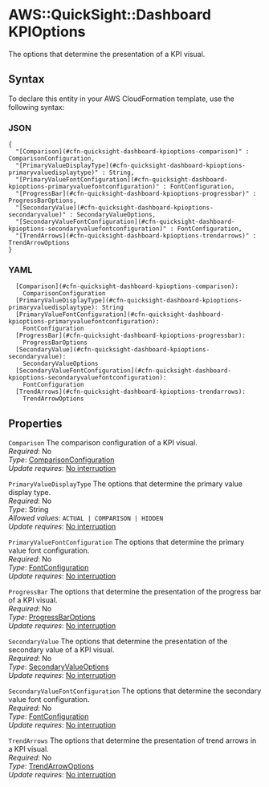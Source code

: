 # AWS::QuickSight::Dashboard KPIOptions<a name="aws-properties-quicksight-dashboard-kpioptions"></a>

The options that determine the presentation of a KPI visual\.

## Syntax<a name="aws-properties-quicksight-dashboard-kpioptions-syntax"></a>

To declare this entity in your AWS CloudFormation template, use the following syntax:

### JSON<a name="aws-properties-quicksight-dashboard-kpioptions-syntax.json"></a>

```
{
  "[Comparison](#cfn-quicksight-dashboard-kpioptions-comparison)" : ComparisonConfiguration,
  "[PrimaryValueDisplayType](#cfn-quicksight-dashboard-kpioptions-primaryvaluedisplaytype)" : String,
  "[PrimaryValueFontConfiguration](#cfn-quicksight-dashboard-kpioptions-primaryvaluefontconfiguration)" : FontConfiguration,
  "[ProgressBar](#cfn-quicksight-dashboard-kpioptions-progressbar)" : ProgressBarOptions,
  "[SecondaryValue](#cfn-quicksight-dashboard-kpioptions-secondaryvalue)" : SecondaryValueOptions,
  "[SecondaryValueFontConfiguration](#cfn-quicksight-dashboard-kpioptions-secondaryvaluefontconfiguration)" : FontConfiguration,
  "[TrendArrows](#cfn-quicksight-dashboard-kpioptions-trendarrows)" : TrendArrowOptions
}
```

### YAML<a name="aws-properties-quicksight-dashboard-kpioptions-syntax.yaml"></a>

```
  [Comparison](#cfn-quicksight-dashboard-kpioptions-comparison):
    ComparisonConfiguration
  [PrimaryValueDisplayType](#cfn-quicksight-dashboard-kpioptions-primaryvaluedisplaytype): String
  [PrimaryValueFontConfiguration](#cfn-quicksight-dashboard-kpioptions-primaryvaluefontconfiguration):
    FontConfiguration
  [ProgressBar](#cfn-quicksight-dashboard-kpioptions-progressbar):
    ProgressBarOptions
  [SecondaryValue](#cfn-quicksight-dashboard-kpioptions-secondaryvalue):
    SecondaryValueOptions
  [SecondaryValueFontConfiguration](#cfn-quicksight-dashboard-kpioptions-secondaryvaluefontconfiguration):
    FontConfiguration
  [TrendArrows](#cfn-quicksight-dashboard-kpioptions-trendarrows):
    TrendArrowOptions
```

## Properties<a name="aws-properties-quicksight-dashboard-kpioptions-properties"></a>

`Comparison` <a name="cfn-quicksight-dashboard-kpioptions-comparison"></a>
The comparison configuration of a KPI visual\.  
_Required_: No  
_Type_: [ComparisonConfiguration](aws-properties-quicksight-dashboard-comparisonconfiguration.md)  
_Update requires_: [No interruption](https://docs.aws.amazon.com/AWSCloudFormation/latest/UserGuide/using-cfn-updating-stacks-update-behaviors.html#update-no-interrupt)

`PrimaryValueDisplayType` <a name="cfn-quicksight-dashboard-kpioptions-primaryvaluedisplaytype"></a>
The options that determine the primary value display type\.  
_Required_: No  
_Type_: String  
_Allowed values_: `ACTUAL | COMPARISON | HIDDEN`  
_Update requires_: [No interruption](https://docs.aws.amazon.com/AWSCloudFormation/latest/UserGuide/using-cfn-updating-stacks-update-behaviors.html#update-no-interrupt)

`PrimaryValueFontConfiguration` <a name="cfn-quicksight-dashboard-kpioptions-primaryvaluefontconfiguration"></a>
The options that determine the primary value font configuration\.  
_Required_: No  
_Type_: [FontConfiguration](aws-properties-quicksight-dashboard-fontconfiguration.md)  
_Update requires_: [No interruption](https://docs.aws.amazon.com/AWSCloudFormation/latest/UserGuide/using-cfn-updating-stacks-update-behaviors.html#update-no-interrupt)

`ProgressBar` <a name="cfn-quicksight-dashboard-kpioptions-progressbar"></a>
The options that determine the presentation of the progress bar of a KPI visual\.  
_Required_: No  
_Type_: [ProgressBarOptions](aws-properties-quicksight-dashboard-progressbaroptions.md)  
_Update requires_: [No interruption](https://docs.aws.amazon.com/AWSCloudFormation/latest/UserGuide/using-cfn-updating-stacks-update-behaviors.html#update-no-interrupt)

`SecondaryValue` <a name="cfn-quicksight-dashboard-kpioptions-secondaryvalue"></a>
The options that determine the presentation of the secondary value of a KPI visual\.  
_Required_: No  
_Type_: [SecondaryValueOptions](aws-properties-quicksight-dashboard-secondaryvalueoptions.md)  
_Update requires_: [No interruption](https://docs.aws.amazon.com/AWSCloudFormation/latest/UserGuide/using-cfn-updating-stacks-update-behaviors.html#update-no-interrupt)

`SecondaryValueFontConfiguration` <a name="cfn-quicksight-dashboard-kpioptions-secondaryvaluefontconfiguration"></a>
The options that determine the secondary value font configuration\.  
_Required_: No  
_Type_: [FontConfiguration](aws-properties-quicksight-dashboard-fontconfiguration.md)  
_Update requires_: [No interruption](https://docs.aws.amazon.com/AWSCloudFormation/latest/UserGuide/using-cfn-updating-stacks-update-behaviors.html#update-no-interrupt)

`TrendArrows` <a name="cfn-quicksight-dashboard-kpioptions-trendarrows"></a>
The options that determine the presentation of trend arrows in a KPI visual\.  
_Required_: No  
_Type_: [TrendArrowOptions](aws-properties-quicksight-dashboard-trendarrowoptions.md)  
_Update requires_: [No interruption](https://docs.aws.amazon.com/AWSCloudFormation/latest/UserGuide/using-cfn-updating-stacks-update-behaviors.html#update-no-interrupt)
